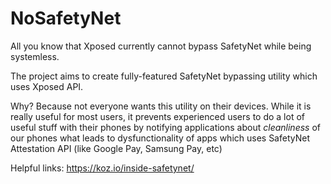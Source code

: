# NoSafetyNet
All you know that Xposed currently cannot bypass SafetyNet while being systemless.

The project aims to create fully-featured SafetyNet bypassing utility which uses Xposed API.

Why? Because not everyone wants this utility on their devices. 
While it is really useful for most users, it prevents experienced users to do a lot of useful stuff with their phones
by notifying applications about _cleanliness_ of our phones what leads to dysfunctionality of apps which uses SafetyNet Attestation API (like Google Pay, Samsung Pay, etc)

Helpful links:
https://koz.io/inside-safetynet/
